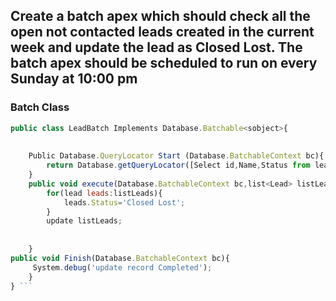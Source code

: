 ## Create a batch apex which should check all the open not contacted leads created in the current week and update the lead as Closed Lost. The batch apex should be scheduled to run on every Sunday at 10:00 pm

### Batch  Class
```jsx
public class LeadBatch Implements Database.Batchable<sobject>{
 
    
    Public Database.QueryLocator Start (Database.BatchableContext bc){
        return Database.getQueryLocator([Select id,Name,Status from lead where Status='Open - Not Contacted' AND createdDate =Last_Week]);
    } 
    public void execute(Database.BatchableContext bc,list<Lead> listLeads){
        for(lead leads:listLeads){
            leads.Status='Closed Lost';           
        }
        update listLeads;
      
        
    }
public void Finish(Database.BatchableContext bc){
     System.debug('update record Completed');
    }   
} ```
